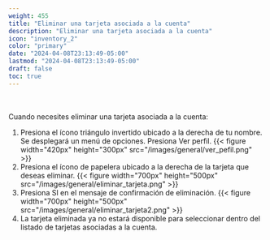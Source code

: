 ```yaml
---
weight: 455
title: "Eliminar una tarjeta asociada a la cuenta"
description: "Eliminar una tarjeta asociada a la cuenta"
icon: "inventory_2"
color: "primary"
date: "2024-04-08T23:13:49-05:00"
lastmod: "2024-04-08T23:13:49-05:00"
draft: false
toc: true
---
```

<br></br>
Cuando necesites eliminar una tarjeta asociada a la cuenta:

1. Presiona el ícono triángulo invertido ubicado a la derecha de tu nombre. Se desplegará un menú de opciones. Presiona Ver perfil.
{{< figure width="420px" height="300px" src="/images/general/ver_pefil.png" >}}
2. Presiona el ícono de papelera ubicado a la derecha de la tarjeta que deseas eliminar.
{{< figure width="700px" height="500px" src="/images/general/eliminar_tarjeta.png" >}}
3. Presiona SI en el mensaje de confirmación de eliminación.
{{< figure width="700px" height="500px" src="/images/general/eliminar_tarjeta2.png" >}}
4. La tarjeta eliminada ya no estará disponible para seleccionar dentro del listado de tarjetas asociadas a la cuenta.